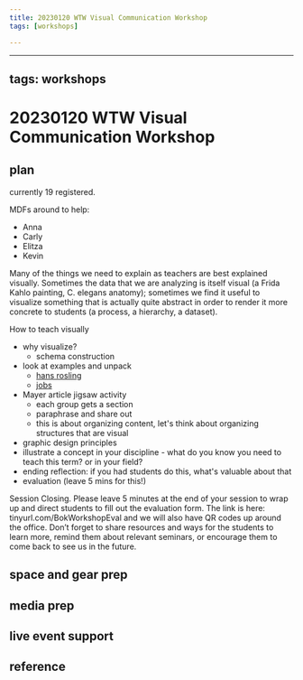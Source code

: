 ```yaml
---
title: 20230120 WTW Visual Communication Workshop
tags: [workshops]

---
```


---
tags: workshops
---
# 20230120 WTW Visual Communication Workshop

## plan

currently 19 registered.

MDFs around to help:
* Anna
* Carly
* Elitza
* Kevin

Many of the things we need to explain as teachers are best explained visually.  Sometimes the data that we are analyzing is itself visual (a Frida Kahlo painting, C. elegans anatomy); sometimes we find it useful to visualize something that is actually quite abstract in order to render it more concrete to students (a process, a hierarchy, a dataset).  


How to teach visually
* why visualize?
    * schema construction
* look at examples and unpack
    * [hans rosling](https://www.youtube.com/watch?v=jbkSRLYSojo)
    * [jobs](https://www.youtube.com/watch?v=6Fk1V5NqoD4)
* Mayer article jigsaw activity
    * each group gets a section
    * paraphrase and share out
    * this is about organizing content, let's think about organizing structures that are visual
* graphic design principles
* illustrate a concept in your discipline - what do you know you need to teach this term? or in your field?
* ending reflection: if you had students do this, what's valuable about that
* evaluation (leave 5 mins for this!)



Session Closing. Please leave 5 minutes at the end of your session to wrap up and direct students to fill out the evaluation form. The link is here: tinyurl.com/BokWorkshopEval and we will also have QR codes up around the office. Don’t forget to share resources and ways for the students to learn more, remind them about relevant seminars, or encourage them to come back to see us in the future. 

## space and gear prep

## media prep

## live event support

## reference